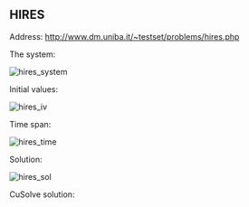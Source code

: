 ## HIRES
Address: http://www.dm.uniba.it/~testset/problems/hires.php

The system:

![hires_system](https://github.com/pytaunay/CuSolve/blob/master/res/hires/images/system.png?raw=true)

Initial values:

![hires_iv](https://github.com/pytaunay/CuSolve/blob/master/res/hires/images/iv.png?raw=true "Initial values")

Time span: 

![hires_time](https://github.com/pytaunay/CuSolve/blob/master/res/hires/images/tspan.png?raw=true "Time span")

Solution:

![hires_sol](https://github.com/pytaunay/CuSolve/blob/master/res/hires/images/solution.png?raw=true "Solution")

CuSolve solution:


